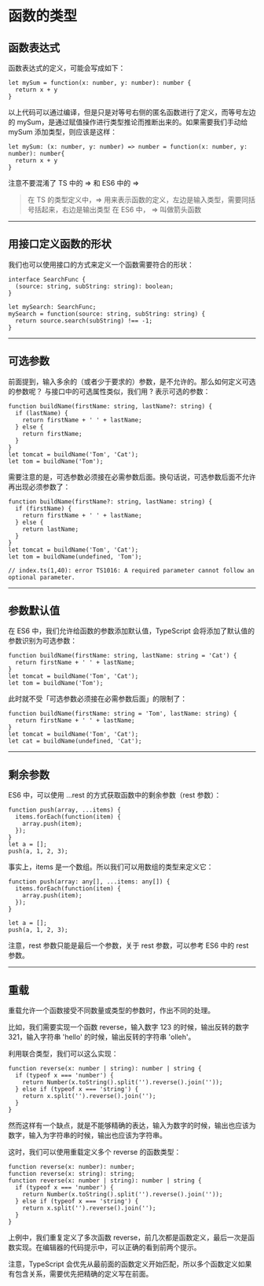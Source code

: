 # 函数的类型

## 函数表达式

函数表达式的定义，可能会写成如下：

    let mySum = function(x: number, y: number): number {
      return x + y
    }

以上代码可以通过编译，但是只是对等号右侧的匿名函数进行了定义，而等号左边的 mySum，是通过赋值操作进行类型推论而推断出来的。如果需要我们手动给 mySum 添加类型，则应该是这样：

    let mySum: (x: number, y: number) => number = function(x: number, y: number): number{
      return x + y
    }

注意不要混淆了 TS 中的 => 和 ES6 中的 =>

> 在 TS 的类型定义中，=> 用来表示函数的定义，左边是输入类型，需要同括号括起来，右边是输出类型
> 在 ES6 中， => 叫做箭头函数

---

## 用接口定义函数的形状

我们也可以使用接口的方式来定义一个函数需要符合的形状：

    interface SearchFunc {
      (source: string, subString: string): boolean;
    }

    let mySearch: SearchFunc;
    mySearch = function(source: string, subString: string) {
      return source.search(subString) !== -1;
    }

---

## 可选参数

前面提到，输入多余的（或者少于要求的）参数，是不允许的。那么如何定义可选的参数呢？
与接口中的可选属性类似，我们用 ? 表示可选的参数：

    function buildName(firstName: string, lastName?: string) {
      if (lastName) {
        return firstName + ' ' + lastName;
      } else {
        return firstName;
      }
    }
    let tomcat = buildName('Tom', 'Cat');
    let tom = buildName('Tom');

需要注意的是，可选参数必须接在必需参数后面。换句话说，可选参数后面不允许再出现必须参数了：

    function buildName(firstName?: string, lastName: string) {
      if (firstName) {
        return firstName + ' ' + lastName;
      } else {
        return lastName;
      }
    }
    let tomcat = buildName('Tom', 'Cat');
    let tom = buildName(undefined, 'Tom');

    // index.ts(1,40): error TS1016: A required parameter cannot follow an optional parameter.

---

## 参数默认值

在 ES6 中，我们允许给函数的参数添加默认值，TypeScript 会将添加了默认值的参数识别为可选参数：

    function buildName(firstName: string, lastName: string = 'Cat') {
      return firstName + ' ' + lastName;
    }
    let tomcat = buildName('Tom', 'Cat');
    let tom = buildName('Tom');

此时就不受「可选参数必须接在必需参数后面」的限制了：

    function buildName(firstName: string = 'Tom', lastName: string) {
      return firstName + ' ' + lastName;
    }
    let tomcat = buildName('Tom', 'Cat');
    let cat = buildName(undefined, 'Cat');

---

## 剩余参数

ES6 中，可以使用 ...rest 的方式获取函数中的剩余参数（rest 参数）：

    function push(array, ...items) {
      items.forEach(function(item) {
        array.push(item);
      });
    }
    let a = [];
    push(a, 1, 2, 3);

事实上，items 是一个数组。所以我们可以用数组的类型来定义它：

    function push(array: any[], ...items: any[]) {
      items.forEach(function(item) {
        array.push(item);
      });
    }

    let a = [];
    push(a, 1, 2, 3);

注意，rest 参数只能是最后一个参数，关于 rest 参数，可以参考 ES6 中的 rest 参数。

---

## 重载

重载允许一个函数接受不同数量或类型的参数时，作出不同的处理。

比如，我们需要实现一个函数 reverse，输入数字 123 的时候，输出反转的数字 321，输入字符串 'hello' 的时候，输出反转的字符串 'olleh'。

利用联合类型，我们可以这么实现：

    function reverse(x: number | string): number | string {
      if (typeof x === 'number') {
        return Number(x.toString().split('').reverse().join(''));
      } else if (typeof x === 'string') {
        return x.split('').reverse().join('');
      }
    }

然而这样有一个缺点，就是不能够精确的表达，输入为数字的时候，输出也应该为数字，输入为字符串的时候，输出也应该为字符串。

这时，我们可以使用重载定义多个 reverse 的函数类型：

    function reverse(x: number): number;
    function reverse(x: string): string;
    function reverse(x: number | string): number | string {
      if (typeof x === 'number') {
        return Number(x.toString().split('').reverse().join(''));
      } else if (typeof x === 'string') {
        return x.split('').reverse().join('');
      }
    }

上例中，我们重复定义了多次函数 reverse，前几次都是函数定义，最后一次是函数实现。在编辑器的代码提示中，可以正确的看到前两个提示。

注意，TypeScript 会优先从最前面的函数定义开始匹配，所以多个函数定义如果有包含关系，需要优先把精确的定义写在前面。
